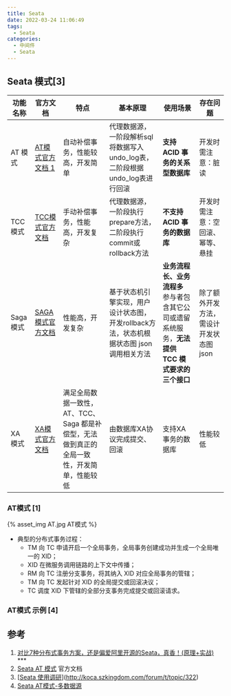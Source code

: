 ```yaml
---
title: Seata
date: 2022-03-24 11:06:49
tags:
  - Seata
categories:
  - 中间件
  - Seata
---
```


<p></p>
<!-- more -->



## Seata 模式[3]

| 功能名称  | 官方文档                                                     | 特点                                                         | 基本原理                                                     | 使用场景                                                     | 存在问题                                |
| --------- | ------------------------------------------------------------ | ------------------------------------------------------------ | ------------------------------------------------------------ | ------------------------------------------------------------ | --------------------------------------- |
| AT 模式   | [AT模式官方文档 1](https://seata.io/zh-cn/docs/dev/mode/at-mode.html) | 自动补偿事务，性能较高，开发简单                             | 代理数据源，一阶段解析sql将数据写入undo_log表，二阶段根据undo_log表进行回滚 | **支持 ACID 事务的关系型数据库**                             | 开发时需注意：脏读                      |
| TCC 模式  | [TCC模式官方文档](https://seata.io/zh-cn/docs/dev/mode/tcc-mode.html) | 手动补偿事务，性能高，开发复杂                               | 代理数据源，一阶段执行prepare方法，二阶段执行commit或rollback方法 | **不支持 ACID 事务的数据库**                                 | 开发时需注意：空回滚、幂等、悬挂        |
| Saga 模式 | [SAGA模式官方文档](https://seata.io/zh-cn/docs/user/saga.html) | 性能高，开发复杂                                             | 基于状态机引擎实现，用户设计状态图，开发rollback方法，状态机根据状态图 json 调用相关方法 | **业务流程长、业务流程多** <br>参与者包含其它公司或遗留系统服务，**无法提供 TCC 模式要求的三个接口** | 除了额外开发方法，需设计开发状态图 json |
| XA 模式   | [XA模式官方文档](https://seata.io/zh-cn/docs/dev/mode/xa-mode.html) | 满足全局数据一致性，AT、TCC、Saga 都是补偿型，无法做到真正的全局一致性，开发简单，性能较低 | 由数据库XA协议完成提交、回滚                                 | 支持XA 事务的数据库                                          | 性能较低                                |



### AT模式 [1]
{%  asset_img  AT.jpg  AT模式 %}

+ 典型的分布式事务过程：
  - TM 向 TC 申请开启一个全局事务，全局事务创建成功并生成一个全局唯一的 XID；
  - XID 在微服务调用链路的上下文中传播；
  - RM 向 TC 注册分支事务，将其纳入 XID 对应全局事务的管辖；
  - TM 向 TC 发起针对 XID 的全局提交或回滚决议；
  - TC 调度 XID 下管辖的全部分支事务完成提交或回滚请求。


### AT模式 示例 [4]


## 参考
1. [对比7种分布式事务方案，还是偏爱阿里开源的Seata，真香！(原理+实战)](https://mp.weixin.qq.com/s?__biz=MzU3MDAzNDg1MA==&mid=2247499421&idx=1&sn=a55797652284bafd9216ea981f4125e0)  ***
2. [Seata AT 模式](https://seata.io/zh-cn/docs/dev/mode/at-mode.html)  官方文档
3. [[Seata 使用调研](http://koca.szkingdom.com/forum/t/topic/322)](http://koca.szkingdom.com/forum/t/topic/322)
4. [Seata AT模式-多数据源](https://github.com/www6v/seata-samples/tree/master/multiple-datasource)







